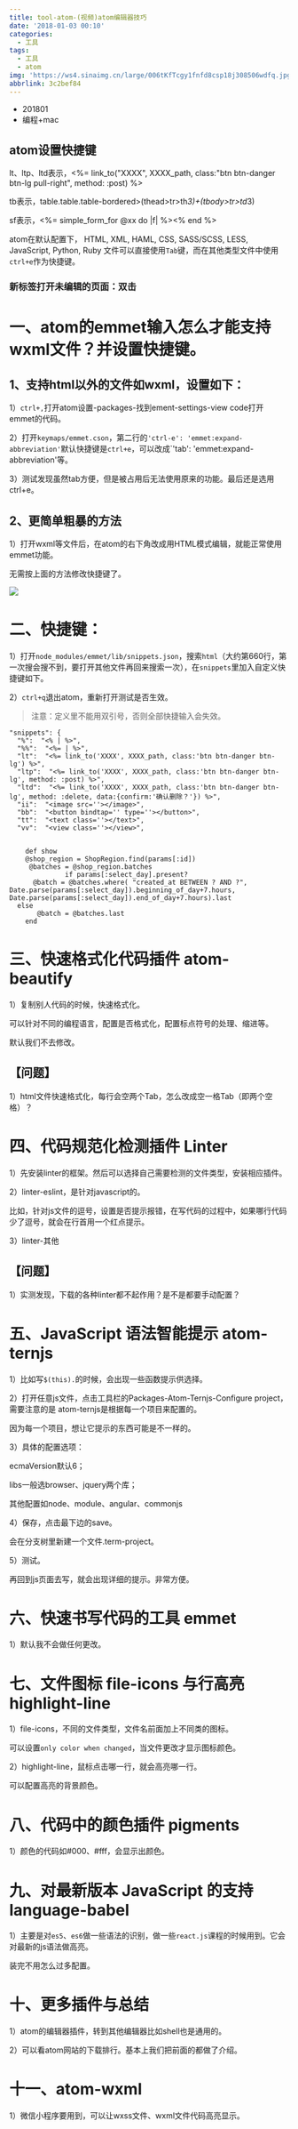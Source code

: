 ```yaml
---
title: tool-atom-(视频)atom编辑器技巧
date: '2018-01-03 00:10'
categories:
  - 工具
tags:
  - 工具
  - atom
img: 'https://ws4.sinaimg.cn/large/006tKfTcgy1fnfd8csp18j308506wdfq.jpg'
abbrlink: 3c2bef84
---
```


* 201801
* 编程+mac



## atom设置快捷键

lt、ltp、ltd表示，<%= link_to("XXXX", XXXX_path, class:"btn btn-danger btn-lg pull-right", method: :post) %>

tb表示，table.table.table-bordered>(thead>tr>th*3)+(tbody>tr>td*3)

sf表示，<%= simple_form_for @xx do |f| %><% end %>



atom在默认配置下， HTML, XML, HAML, CSS, SASS/SCSS, LESS, JavaScript, Python, Ruby 文件可以直接使用`Tab`键，而在其他类型文件中使用`ctrl+e`作为快捷键。

### 新标签打开未编辑的页面：双击

# 一、atom的emmet输入怎么才能支持wxml文件？并设置快捷键。

## 1、支持html以外的文件如wxml，设置如下：

1）`ctrl+,`打开atom设置-packages-找到ement-settings-view code打开emmet的代码。

2）打开`keymaps/emmet.cson`，第二行的`'ctrl-e': 'emmet:expand-abbreviation'`默认快捷键是`ctrl+e`，可以改成`'tab': 'emmet:expand-abbreviation'等。

3）测试发现虽然tab方便，但是被占用后无法使用原来的功能。最后还是选用ctrl+e。

## 2、更简单粗暴的方法

1）打开wxml等文件后，在atom的右下角改成用HTML模式编辑，就能正常使用emmet功能。

无需按上面的方法修改快捷键了。

![](https://ws1.sinaimg.cn/large/006tKfTcgy1fmyjg7acqyj30s70dmmy2.jpg)

# 二、快捷键：

1）打开`node_modules/emmet/lib/snippets.json`，搜索`html`（大约第660行，第一次搜会搜不到，要打开其他文件再回来搜索一次），在`snippets`里加入自定义快捷键如下。

2）`ctrl+q`退出atom，重新打开测试是否生效。

> 注意：定义里不能用双引号，否则全部快捷输入会失效。

```
"snippets": {
  "%":  "<% | %>",
  "%%":  "<%= | %>",
  "lt":  "<%= link_to('XXXX', XXXX_path, class:'btn btn-danger btn-lg') %>",
  "ltp":  "<%= link_to('XXXX', XXXX_path, class:'btn btn-danger btn-lg', method: :post) %>",
  "ltd":  "<%= link_to('XXXX', XXXX_path, class:'btn btn-danger btn-lg', method: :delete, data:{confirm:'确认删除？'}) %>",
  "ii":  "<image src=''></image>",
  "bb":  "<button bindtap='' type=''></button>",
  "tt":  "<text class=''></text>",
  "vv":  "<view class=''></view>",
  
  
    def show
    @shop_region = ShopRegion.find(params[:id])
     @batches = @shop_region.batches
              if params[:select_day].present?
      @batch = @batches.where( "created_at BETWEEN ? AND ?", Date.parse(params[:select_day]).beginning_of_day+7.hours, Date.parse(params[:select_day]).end_of_day+7.hours).last
  else
       @batch = @batches.last
    end
```



# 三、快速格式化代码插件 atom-beautify

1）复制别人代码的时候，快速格式化。

可以针对不同的编程语言，配置是否格式化，配置标点符号的处理、缩进等。

默认我们不去修改。

## 【问题】

1）html文件快速格式化，每行会空两个Tab，怎么改成空一格Tab（即两个空格）？



# 四、代码规范化检测插件 Linter

1）先安装linter的框架。然后可以选择自己需要检测的文件类型，安装相应插件。

2）linter-eslint，是针对javascript的。

比如，针对js文件的逗号，设置是否提示报错，在写代码的过程中，如果哪行代码少了逗号，就会在行首用一个红点提示。

3）linter-其他

## 【问题】

1）实测发现，下载的各种linter都不起作用？是不是都要手动配置？



# 五、JavaScript 语法智能提示 atom-ternjs

1）比如写`$(this).`的时候，会出现一些函数提示供选择。

2）打开任意js文件，点击工具栏的Packages-Atom-Ternjs-Configure project，需要注意的是 atom-ternjs是根据每一个项目来配置的。

因为每一个项目，想让它提示的东西可能是不一样的。

3）具体的配置选项：

ecmaVersion默认6；

libs一般选browser、jquery两个库；

其他配置如node、module、angular、commonjs

4）保存，点击最下边的save。

会在分支树里新建一个文件.term-project。

5）测试。

再回到js页面去写，就会出现详细的提示。非常方便。



# 六、快速书写代码的工具 emmet

1）默认我不会做任何更改。



# 七、文件图标 file-icons 与行高亮 highlight-line

1）file-icons，不同的文件类型，文件名前面加上不同类的图标。

可以设置`only color when changed`，当文件更改才显示图标颜色。

2）highlight-line，鼠标点击哪一行，就会高亮哪一行。

可以配置高亮的背景颜色。



# 八、代码中的颜色插件 pigments

1）颜色的代码如#000、#fff，会显示出颜色。



# 九、对最新版本 JavaScript 的支持 language-babel

1）主要是对`es5`、`es6`做一些语法的识别，做一些`react.js`课程的时候用到。它会对最新的js语法做高亮。

装完不用怎么过多配置。



# 十、更多插件与总结

1）atom的编辑器插件，转到其他编辑器比如shell也是通用的。

2）可以看atom网站的下载排行。基本上我们把前面的都做了介绍。



# 十一、atom-wxml

1）微信小程序要用到，可以让wxss文件、wxml文件代码高亮显示。